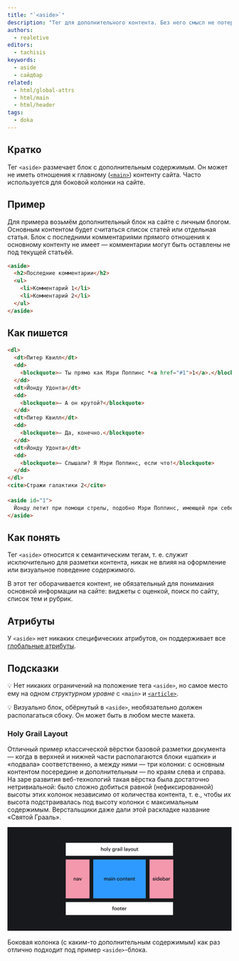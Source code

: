 ```yaml
---
title: "`<aside>`"
description: "Тег для дополнительного контента. Без него смысл не потеряется, но станет скучнее."
authors:
  - realetive
editors:
  - tachisis
keywords:
  - aside
  - сайдбар
related:
  - html/global-attrs
  - html/main
  - html/header
tags:
  - doka
---
```

## Кратко

Тег `<aside>` размечает блок с дополнительным содержимым. Он может не иметь отношения к главному ([`<main>`](/html/main/)) контенту сайта. Часто используется для боковой колонки на сайте.

## Пример

Для примера возьмём дополнительный блок на сайте с личным блогом. Основным контентом будет считаться список статей или отдельная статья. Блок с последними комментариями прямого отношения к основному контенту не имеет — комментарии могут быть оставлены не под текущей статьёй.

```html
<aside>
  <h2>Последние комментарии</h2>
  <ul>
    <li>Комментарий 1</li>
    <li>Комментарий 2</li>
  </ul>
</aside>
```

## Как пишется

```html
<dl>
  <dt>Питер Квилл</dt>
  <dd>
    <blockquote>— Ты прямо как Мэри Поппинс *<a href="#1">1</a>.</blockquote>
  </dd>
  <dt>Йонду Удонта</dt>
  <dd>
    <blockquote>— А он крутой?</blockquote>
  </dd>
  <dt>Питер Квилл</dt>
  <dd>
    <blockquote>— Да, конечно.</blockquote>
  </dd>
  <dt>Йонду Удонта</dt>
  <dd>
    <blockquote>— Слышали? Я Мэри Поппинс, если что!</blockquote>
  </dd>
</dl>
<cite>Стражи галактики 2</cite>

<aside id="1">
  Йонду летит при помощи стрелы, подобно Мэри Поппинс, имеющей при себе зонтик.
</aside>
```

## Как понять

Тег `<aside>` относится к семантическим тегам, т. е. служит исключительно для разметки контента, никак не влияя на оформление или визуальное поведение содержимого.

В этот тег оборачивается контент, не обязательный для понимания основной информации на сайте: виджеты с оценкой, поиск по сайту, список тем и рубрик.

## Атрибуты

У `<aside>` нет никаких специфических атрибутов, он поддерживает все [глобальные атрибуты](/html/global-attrs/).

## Подсказки

💡 Нет никаких ограничений на положение тега `<aside>`, но самое место ему на одном _структурном уровне_ с `<main>` и [`<article>`](/html/article/).

💡 Визуально блок, обёрнутый в `<aside>`, необязательно должен располагаться сбоку. Он может быть в любом месте макета.

### Holy Grail Layout

Отличный пример классической вёрстки базовой разметки документа — когда в верхней и нижней части располагаются блоки «шапки» и «подвала» соответственно, а между ними — три колонки: с основным контентом посередине и дополнительным — по краям слева и справа. На заре развития веб-технологий такая вёрстка была достаточно нетривиальной: было сложно добиться равной (нефиксированной) высоты этих колонок независимо от количества контента, т. е., чтобы их высота подстраивалась под высоту колонки с максимальным содержимым. Верстальщики даже дали этой раскладке название «Святой Грааль».

![Grid-сетка для Angular](images/1.png)

Боковая колонка (с каким-то дополнительным содержимым) как раз отлично подходит под пример `<aside>`-блока.
